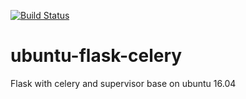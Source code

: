 [![Build Status](https://jenkins.dawady.com/job/test3/badge/icon)](https://jenkins.dawady.com/job/test3/)
# ubuntu-flask-celery

Flask with celery and supervisor base on ubuntu 16.04
